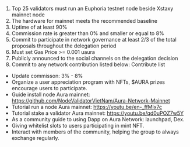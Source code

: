 1. Top 25 validators must run an Euphoria testnet node beside Xstaxy mainnet node
2. The hardware for mainnet meets the recommended baseline    
3. Uptime of at least 90%
4. Commission rate is greater than 0% and smaller or equal to 8%
5. Commit to participate in network governance at least 2/3 of the total proposals throughout the delegation period
6. Must set Gas Price >= 0.001 uaura
7. Publicly announced to the social channels on the delegation decision
8. Commit to any network contribution listed below:
Contribute list
- Update commisson: 3% - 8%
- Organize a user appreciation program with NFTs, $AURA prizes encourage users to participate.
- Guide install node Aura mainnet: https://github.com/NodeValidatorVietNam/Aura-Network-Mainnet
- Tutorial run a node Aura mainnet: https://youtu.be/en-_ffMlx7c
- Tutorial stake a validator Aura mainnet: https://youtu.be/qd0uPOZ7w5Y
- As a community guide to using Dapp on Aura Network: launchpad, Dex.
- Giving whitelist slots to users participating in mint NFT.
- Interact with members of the community, helping the group to always exchange regularly.
